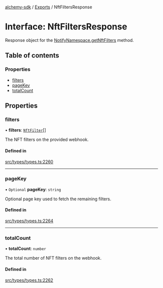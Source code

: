 [alchemy-sdk](../README.md) / [Exports](../modules.md) / NftFiltersResponse

# Interface: NftFiltersResponse

Response object for the [NotifyNamespace.getNftFilters](../classes/NotifyNamespace.md#getnftfilters) method.

## Table of contents

### Properties

- [filters](NftFiltersResponse.md#filters)
- [pageKey](NftFiltersResponse.md#pagekey)
- [totalCount](NftFiltersResponse.md#totalcount)

## Properties

### filters

• **filters**: [`NftFilter`](NftFilter.md)[]

The NFT filters on the provided webhook.

#### Defined in

[src/types/types.ts:2260](https://github.com/alchemyplatform/alchemy-sdk-js/blob/7bf2430/src/types/types.ts#L2260)

___

### pageKey

• `Optional` **pageKey**: `string`

Optional page key used to fetch the remaining filters.

#### Defined in

[src/types/types.ts:2264](https://github.com/alchemyplatform/alchemy-sdk-js/blob/7bf2430/src/types/types.ts#L2264)

___

### totalCount

• **totalCount**: `number`

The total number of NFT filters on the webhook.

#### Defined in

[src/types/types.ts:2262](https://github.com/alchemyplatform/alchemy-sdk-js/blob/7bf2430/src/types/types.ts#L2262)
